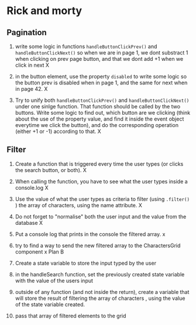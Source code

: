 # Rick and morty

## Pagination 

1. write some logic in functions `handleButtonClickPrev()` and `handleButtonClickNext()`  so when we are in page 1, we dont substract 1 when clicking on prev page button, and that we dont add +1 when we click in next 
X

2. in the button element, use the property `disabled` to write some logic so the button prev is disabled when in page 1, and the same for next when in page 42.
X

3. Try to unify both `handleButtonClickPrev()` and `handleButtonClickNext()` under one sinlge function. That function should be called by the two buttons. Write some logic to find out, which button are we clicking (think about the use of the property value, and find it inside the event object everytime we click the button), and do the corresponding operation (either +1 or -1) according to that.
X
## Filter

1. Create a function that is triggered every time the user types (or clicks the search button, or both).
X
2. When calling the function, you have to see what the user types inside a console.log 
X
3. Use the value of what the user types as criteria to filter (using `.filter()` ) the array of characters, using the name attribute.
X
4. Do not forget to "normalise" both the user input and the value from the database
X
5. Put a console log that prints in the console the filtered array.
x
6. try to find a way to send the new filtered array to the CharactersGrid component
x
Plan B

1. Create a state variable to store the input typed by the user

2. in the handleSearch function, set the previously created state variable with the value of the users input

3. outside of any function (and not inside the return), create a variable that will store the result of filtering the array of characters , using the value of the state variable created.

4. pass that array of filtered elements to the grid
